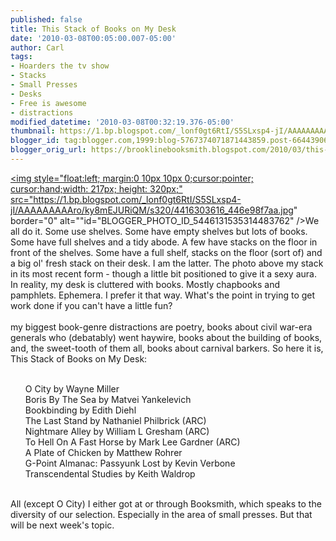 ```yaml
---
published: false
title: This Stack of Books on My Desk
date: '2010-03-08T00:05:00.007-05:00'
author: Carl
tags:
- Hoarders the tv show
- Stacks
- Small Presses
- Desks
- Free is awesome
- distractions
modified_datetime: '2010-03-08T00:32:19.376-05:00'
thumbnail: https://1.bp.blogspot.com/_lonf0gt6RtI/S5SLxsp4-jI/AAAAAAAAAro/ky8mEJURiQM/s72-c/4416303616_446e98f7aa.jpg
blogger_id: tag:blogger.com,1999:blog-5767374071871443859.post-6644390624560795307
blogger_orig_url: https://brooklinebooksmith.blogspot.com/2010/03/this-stack-of-books-on-my-desk.html
---
```


<a onblur="try {parent.deselectBloggerImageGracefully();} catch(e) {}" href="https://1.bp.blogspot.com/_lonf0gt6RtI/S5SLxsp4-jI/AAAAAAAAAro/ky8mEJURiQM/s1600-h/4416303616_446e98f7aa.jpg"><img style="float:left; margin:0 10px 10px 0;cursor:pointer; cursor:hand;width: 217px; height: 320px;" src="https://1.bp.blogspot.com/_lonf0gt6RtI/S5SLxsp4-jI/AAAAAAAAAro/ky8mEJURiQM/s320/4416303616_446e98f7aa.jpg" border="0" alt=""id="BLOGGER_PHOTO_ID_5446131535314483762" /></a>We all do it. Some use shelves. Some have empty shelves but lots of books. Some have full shelves and a tidy abode. A few have stacks on the floor in front of the shelves. Some have a full shelf, stacks on the floor (sort of) and a big ol' fresh stack on their desk. I am the latter. The photo above my stack in its most recent form - though a little bit positioned to give it a sexy aura. In reality, my desk is cluttered with books. Mostly chapbooks and pamphlets. Ephemera. I prefer it that way. What's the point in trying to get work done if you can't have a little fun? <br /><br />my biggest book-genre distractions are poetry, books about civil war-era generals who (debatably) went haywire, books about the building of books, and, the sweet-tooth of them all, books about carnival barkers. So here it is, This Stack of Books on My Desk:<ul><br />O City by Wayne Miller<br />Boris By The Sea by Matvei Yankelevich<br />Bookbinding by Edith Diehl<br />The Last Stand by Nathaniel Philbrick (ARC)<br />Nightmare Alley by William L Gresham (ARC)<br />To Hell On A  Fast Horse by Mark Lee Gardner (ARC)<br />A Plate of Chicken by Matthew Rohrer<br />G-Point Almanac: Passyunk Lost by Kevin Verbone<br />Transcendental Studies by Keith Waldrop<br /></ul><br />All (except O City) I either got at or through Booksmith, which speaks to the diversity of our selection. Especially in the area of small presses. But that will be next week's topic.